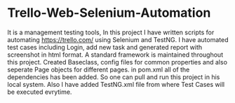 # Trello-Web-Selenium-Automation
It is a management testing tools, In this project I have written scripts for automating https://trello.com/  using Selenium and TestNG. I have automated test cases including Login, add new task and generated report with screenshot in html format. A standard framework is maintained throughout this project. Created Baseclass, config files for common properties and also seperate Page objects for different pages. in pom.xml all of the dependencies has been added. So one can pull and run this project in his local system. Also I have added TestNG.xml file from where Test Cases will be executed evrytime.  
